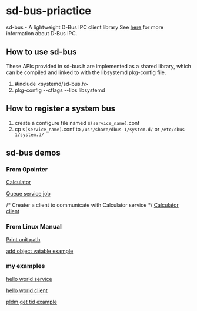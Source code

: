 # sd-bus-priactice
sd-bus - A lightweight D-Bus IPC client library
See [here](https://www.freedesktop.org/software/dbus/) for more information about D-Bus IPC.

## How to use sd-bus
These APIs provided in sd-bus.h are implemented as a shared library, which can be compiled and linked to with the libsystemd pkg-config file.

1. #include <systemd/sd-bus.h>
2. pkg-config --cflags --libs libsystemd

## How to register a system bus
1. create a configure file named `$(service_name)`.conf
2. cp `$(service_name)`.conf to `/usr/share/dbus-1/system.d/` or `/etc/dbus-1/system.d/`

## sd-bus demos
### From 0pointer
[Calculator](0pointer/Calculator.c)

[Queue service job](0pointer/Queue_service_job.c)

/* Creater a client to communicate with Calculator service */
[Calculator client](0pointer/Calculator_Multiply.c)

### From Linux Manual
[Print unit path](Linux_manual/print-unit-path.c)

[add object vatable example](Linux_manual/add_object_vtable_example.c)

### my examples
[hello world service](myexample/hello_world_service.c)

[hello world client](myexample/hello_world_client.c)

[pldm get tid example](myexample/pldm)
